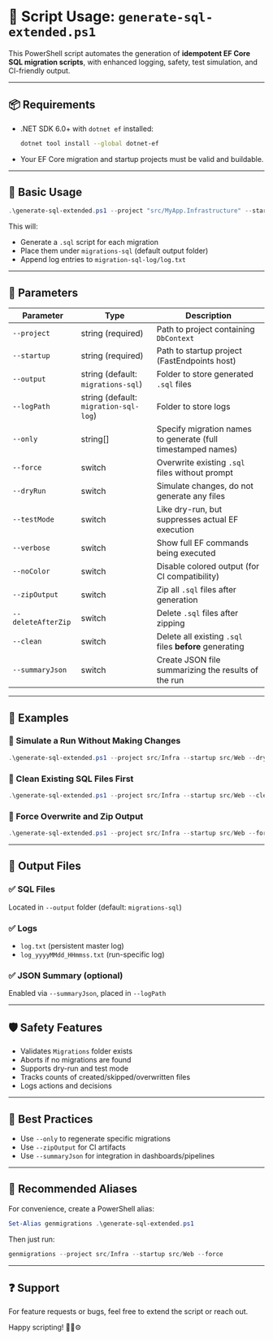 
# 🧾 Script Usage: `generate-sql-extended.ps1`

This PowerShell script automates the generation of **idempotent EF Core SQL migration scripts**, with enhanced logging, safety, test simulation, and CI-friendly output.

---

## 📦 Requirements

- .NET SDK 6.0+ with `dotnet ef` installed:
  ```bash
  dotnet tool install --global dotnet-ef
  ```

- Your EF Core migration and startup projects must be valid and buildable.

---

## 🚀 Basic Usage

```powershell
.\generate-sql-extended.ps1 --project "src/MyApp.Infrastructure" --startup "src/MyApp.Web"
```

This will:
- Generate a `.sql` script for each migration
- Place them under `migrations-sql` (default output folder)
- Append log entries to `migration-sql-log/log.txt`

---

## 🔧 Parameters

| Parameter        | Type     | Description |
|------------------|----------|-------------|
| `--project`       | string (required) | Path to project containing `DbContext` |
| `--startup`       | string (required) | Path to startup project (FastEndpoints host) |
| `--output`        | string (default: `migrations-sql`) | Folder to store generated `.sql` files |
| `--logPath`       | string (default: `migration-sql-log`) | Folder to store logs |
| `--only`          | string[] | Specify migration names to generate (full timestamped names) |
| `--force`         | switch | Overwrite existing `.sql` files without prompt |
| `--dryRun`        | switch | Simulate changes, do not generate any files |
| `--testMode`      | switch | Like dry-run, but suppresses actual EF execution |
| `--verbose`       | switch | Show full EF commands being executed |
| `--noColor`       | switch | Disable colored output (for CI compatibility) |
| `--zipOutput`     | switch | Zip all `.sql` files after generation |
| `--deleteAfterZip`| switch | Delete `.sql` files after zipping |
| `--clean`         | switch | Delete all existing `.sql` files **before** generating |
| `--summaryJson`   | switch | Create JSON file summarizing the results of the run |

---

## 🧪 Examples

### 🧪 Simulate a Run Without Making Changes
```powershell
.\generate-sql-extended.ps1 --project src/Infra --startup src/Web --dryRun
```

### 🧪 Clean Existing SQL Files First
```powershell
.\generate-sql-extended.ps1 --project src/Infra --startup src/Web --clean
```

### 🧪 Force Overwrite and Zip Output
```powershell
.\generate-sql-extended.ps1 --project src/Infra --startup src/Web --force --zipOutput
```

---

## 📁 Output Files

### ✅ SQL Files
Located in `--output` folder (default: `migrations-sql`)

### ✅ Logs
- `log.txt` (persistent master log)
- `log_yyyyMMdd_HHmmss.txt` (run-specific log)

### ✅ JSON Summary (optional)
Enabled via `--summaryJson`, placed in `--logPath`

---

## 🛡 Safety Features

- Validates `Migrations` folder exists
- Aborts if no migrations are found
- Supports dry-run and test mode
- Tracks counts of created/skipped/overwritten files
- Logs actions and decisions

---

## 🧠 Best Practices

- Use `--only` to regenerate specific migrations
- Use `--zipOutput` for CI artifacts
- Use `--summaryJson` for integration in dashboards/pipelines

---

## 🧰 Recommended Aliases

For convenience, create a PowerShell alias:

```powershell
Set-Alias genmigrations .\generate-sql-extended.ps1
```

Then just run:
```powershell
genmigrations --project src/Infra --startup src/Web --force
```

---

## ❓ Support

For feature requests or bugs, feel free to extend the script or reach out.

Happy scripting! 🧪📜⚙️
